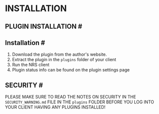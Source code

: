 # INSTALLATION

## PLUGIN INSTALLATION \#

## Installation \#

1. Download the plugin from the author's website.
2. Extract the plugin in the `plugins` folder of your client
3. Run the NRS client
4. Plugin status info can be found on the plugin settings page

## SECURITY \#

PLEASE MAKE SURE TO READ THE NOTES ON SECURITY IN THE `SECURITY_WARNING.md` FILE IN THE `plugins` FOLDER BEFORE YOU LOG INTO YOUR CLIENT HAVING ANY PLUGINS INSTALLED!

